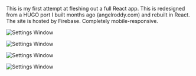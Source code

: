 This is my first attempt at fleshing out a full React app. This is redesigned from a HUGO port I built months ago (angelroddy.com) and rebuilt in React. The site is hosted by Firebase. Completely mobile-responsive.

![Settings Window](https://res.cloudinary.com/angelrodriguez/image/upload/v1541199159/Screen_Shot_2018-11-02_at_6.51.56_PM.png)

![Settings Window](https://res.cloudinary.com/angelrodriguez/image/upload/v1544106358/Screen_Shot_2018-12-06_at_9.25.23_AM.png)


![Settings Window](https://res.cloudinary.com/angelrodriguez/image/upload/v1544106358/Screen_Shot_2018-12-06_at_9.25.30_AM.png)


![Settings Window](https://res.cloudinary.com/angelrodriguez/image/upload/v1544106358/Screen_Shot_2018-12-06_at_9.25.34_AM.png)

